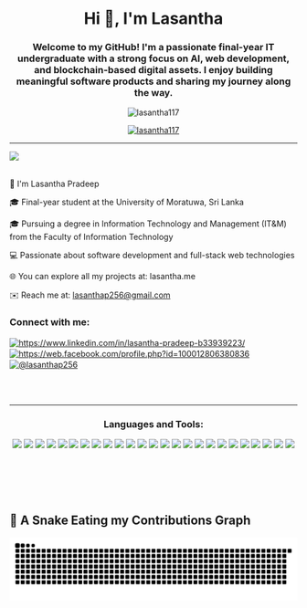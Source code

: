 <h1 align="center">Hi 👋, I'm Lasantha</h1>
<h3 align="center">Welcome to my GitHub! I'm a passionate final-year IT undergraduate with a strong focus on AI, web development, and blockchain-based digital assets. I enjoy building meaningful software products and sharing my journey along the way.</h3>




<p align="center"> <img src="https://komarev.com/ghpvc/?username=lasantha117&label=Profile%20views&color=0e75b6&style=flat" alt="lasantha117" /> </p>

<p align="center"> <a href="https://github.com/ryo-ma/github-profile-trophy"><img src="https://github-profile-trophy.vercel.app/?username=lasantha117" alt="lasantha117" /></a> </p>

<hr>

<picture> <img align="left" src="https://github.com/7oSkaaa/7oSkaaa/blob/main/Images/Right_Side.gif?raw=true" width = 350x></picture>

<br><br>

👋 I'm Lasantha Pradeep 

🎓 Final-year student at the University of Moratuwa, Sri Lanka

🎓 Pursuing a degree in Information Technology and Management (IT&M) from the Faculty of Information Technology

💻 Passionate about software development and full-stack web technologies

🌐 You can explore all my projects at: lasantha.me

✉️ Reach me at: lasanthap256@gmail.com

  

<h3 align="left">Connect with me:</h3>
<p align="left">
<a href="https://linkedin.com/in/https://www.linkedin.com/in/lasantha-pradeep-b33939223/" target="blank"><img align="center" src="https://raw.githubusercontent.com/rahuldkjain/github-profile-readme-generator/master/src/images/icons/Social/linked-in-alt.svg" alt="https://www.linkedin.com/in/lasantha-pradeep-b33939223/" height="30" width="40" /></a>
<a href="https://fb.com/https://web.facebook.com/profile.php?id=100012806380836" target="blank"><img align="center" src="https://raw.githubusercontent.com/rahuldkjain/github-profile-readme-generator/master/src/images/icons/Social/facebook.svg" alt="https://web.facebook.com/profile.php?id=100012806380836" height="30" width="40" /></a>
<a href="https://medium.com/@lasanthap256" target="blank"><img align="center" src="https://raw.githubusercontent.com/rahuldkjain/github-profile-readme-generator/master/src/images/icons/Social/medium.svg" alt="@lasanthap256" height="30" width="40" /></a>
</p>

<br><br>
<hr>


<h3 align="center">Languages and Tools:</h3>

<p align="center">
  <!-- Frontend -->
  <img src="https://img.shields.io/badge/-Angular-DD0031?style=flat-square&logo=angular&logoColor=white" />
  <img src="https://img.shields.io/badge/-React-61DAFB?style=flat-square&logo=react&logoColor=black" />
  <img src="https://img.shields.io/badge/-Redux-764ABC?style=flat-square&logo=redux&logoColor=white" />
  <img src="https://img.shields.io/badge/-Bootstrap-7952B3?style=flat-square&logo=bootstrap&logoColor=white" />
  <img src="https://img.shields.io/badge/-Tailwind-06B6D4?style=flat-square&logo=tailwindcss&logoColor=white" />
  <img src="https://img.shields.io/badge/-HTML5-E34F26?style=flat-square&logo=html5&logoColor=white" />
  <img src="https://img.shields.io/badge/-CSS3-1572B6?style=flat-square&logo=css3&logoColor=white" />
  <img src="https://img.shields.io/badge/-JavaScript-F7DF1E?style=flat-square&logo=javascript&logoColor=black" />
  <img src="https://img.shields.io/badge/-TypeScript-3178C6?style=flat-square&logo=typescript&logoColor=white" />

  <!-- Backend -->
  <img src="https://img.shields.io/badge/-Node.js-339933?style=flat-square&logo=nodedotjs&logoColor=white" />
  <img src="https://img.shields.io/badge/-Express-000000?style=flat-square&logo=express&logoColor=white" />
  <img src="https://img.shields.io/badge/-NestJS-E0234E?style=flat-square&logo=nestjs&logoColor=white" />
  <img src="https://img.shields.io/badge/-Spring-6DB33F?style=flat-square&logo=spring&logoColor=white" />

  <img src="https://img.shields.io/badge/-Python-3776AB?style=flat-square&logo=python&logoColor=white" />
  <img src="https://img.shields.io/badge/-Java-007396?style=flat-square&logo=java&logoColor=white" />
  <img src="https://img.shields.io/badge/-C-00599C?style=flat-square&logo=c&logoColor=white" />

  <!-- Databases -->
  <img src="https://img.shields.io/badge/-MongoDB-47A248?style=flat-square&logo=mongodb&logoColor=white" />
  <img src="https://img.shields.io/badge/-MySQL-4479A1?style=flat-square&logo=mysql&logoColor=white" />
  <img src="https://img.shields.io/badge/-PostgreSQL-336791?style=flat-square&logo=postgresql&logoColor=white" />
  <img src="https://img.shields.io/badge/-Firebase-FFCA28?style=flat-square&logo=firebase&logoColor=black" />

  <!-- Dev & UI Tools -->
  <img src="https://img.shields.io/badge/-Postman-FF6C37?style=flat-square&logo=postman&logoColor=white" />
  <img src="https://img.shields.io/badge/-Electron-47848F?style=flat-square&logo=electron&logoColor=white" />
  <img src="https://img.shields.io/badge/-Figma-F24E1E?style=flat-square&logo=figma&logoColor=white" />
  <img src="https://img.shields.io/badge/-Illustrator-FF9A00?style=flat-square&logo=adobeillustrator&logoColor=white" />
  <img src="https://img.shields.io/badge/-Blender-F5792A?style=flat-square&logo=blender&logoColor=white" />
</p>




<br><br><br><br>

## 🐍 A Snake Eating my Contributions Graph
	
<p align = "center">
	<img src = "https://github.com/7oSkaaa/7oSkaaa/blob/output/github-contribution-grid-snake.svg?" alt = "Snake Game"/>
</p>
